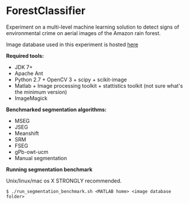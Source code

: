 ForestClassifier
================

Experiment on a multi-level machine learning solution to detect signs of environmental crime on aerial images of the Amazon rain forest.

Image database used in this experiment is hosted <a href="https://github.com/luizcavalcanti/geoma-database">here</a>

<b>Required tools:</b>
* JDK 7+
* Apache Ant
* Python 2.7 + OpenCV 3 + scipy + scikit-image
* Matlab + Image processing toolkit + stattistics toolkit (not sure what's the minimum version)
* ImageMagick

<b>Benchmarked segmentation algorithms:</b>
* MSEG
* JSEG
* Meanshift
* SRM
* FSEG
* gPb-owt-ucm
* Manual segmentation

<b>Running segmentation benchmark</b>

Unix/linux/mac os X STRONGLY recommended.

    $ ./run_segmentation_benchmark.sh <MATLAB home> <image database folder>
